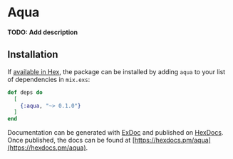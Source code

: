 # Aqua

**TODO: Add description**

## Installation

If [available in Hex](https://hex.pm/docs/publish), the package can be installed
by adding `aqua` to your list of dependencies in `mix.exs`:

```elixir
def deps do
  [
    {:aqua, "~> 0.1.0"}
  ]
end
```

Documentation can be generated with [ExDoc](https://github.com/elixir-lang/ex_doc)
and published on [HexDocs](https://hexdocs.pm). Once published, the docs can
be found at [https://hexdocs.pm/aqua](https://hexdocs.pm/aqua).

